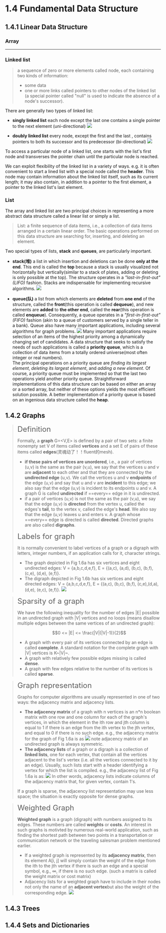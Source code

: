 
# 1.4 Fundamental Data Structure
## 1.4.1 Linear Data Structure
### Array

---

### Linked list
>a sequence of zero or more elements called node, each containing two kinds of information: 
>+ some data
>+ one or more links called pointers to other nodes of the linked list (a special pointer called "null" is used to indicate the absence of a node's successor).

There are generally two types of linked list:
+ **singly linked list**
  each node except the last one contains a single pointer to the next element (uni-directional)
![](Src/singlylinkedlist.png)

+ **doubly linked list**
  every node, except the first and the last , contains pointers to both its successor and tis predecessor (bi-directional)
![](Src/doublylinkedlist.png)

To access a particular node of a linked list, one starts with the list's first node and transverses the pointer chain until the particular node is reached.

We can exploit flexibility of the linked list in a variety of ways. e.g. it is often convenient to start a lined list with a special node called the **header**. This node may contain information about the linked list itself, such as its current length; it may also contain, in addition to a pointer to the first element, a pointer to the linked list's last element.

### List
The array and linked list are two principal choices in representing a more abstract data structure called a linear list or simply a list.
> List: a finite sequence of data items, i.e., a collection of data items arranged in a certain linear order. The basic operations performed on this data structure are searching for, inserting, and deleting an element. 

Two special types of lists, **stack** and **queues**, are particularly important.
+ **stack(堆)**
  a list in which insertion and deletions can be done **only at the end**. This end is called the **top** because a stack is usually visualized not horizontally but vertically(similar to a stack of plates, adding or deleting is only possible at the top). 
  The structure operates in a _"last-in-first-out"(LIFO)_ fashion. Stacks are indispensable for implementing recursive algorithms.
![](Src/Lifo_stack.png)

+ **queue(队)**
a list from which elements are **deleted** from **one end** of the structure, called the **front**(this operation is called **dequeue**), and new elements are **added** to **the other end**, called the **rear**(this operation is called **enqueue**). 
Consequently, a queue operates in a _"first-in-first-out" (FIFO)_ fashion (akin to a queue of customers served by a single teller in a bank). Queue also have many important applications, including several algorithms for graph problems.
![](Src/Data_Queue.svg.png)
Many important applications require selection of an items of the highest priority among a dynamically changing set of candidates. A data structure that seeks to satisfy the needs of such applications is called a **priority queue**, which is a collection of data items from a totally ordered universe(most often integer or real numbers).  
The principal operations on a priority queue are _finding its largest element_, _deleting its largest element_, and _adding a new element_. Of course, a priority queue must be implemented so that the last two operations yield another priority queue. Straightforward implementations of this data structure can be based on either an array or a sorted array, but neither of these options yields the most efficient solution possible. A better implementation of a priority queue is based on an ingenious data structure called the **heap**.

## 1.4.2 Graphs
> <font size = 5>Definition</font>
>
> Formally, a **graph** G=<V,E> is defined by a pair of two sets: a finite nonempty set V of items called **vertices** and a set E of pairs of these items called **edges**(灵魂动了！！fluent的mesh).
>+ **if these pairs of vertices are unordered**, i.e., a pair of vertices (u,v) is the same as the pair (v,u), we say that the vertices u and v are **adjacent** to each other and that they are connected by the **undirected edge** (u,v). We call the vertices u and v **endpoints** of the edge (u,v) and say that u and v are **incident** to this edge; we also say that the edge (u,v) is incident to its endpoints u and v. A graph G is called **undirected** if ==every== edge in it is undirected.
>+ if a pair of vertices (u,v) is not the same as the pair (v,u), we say that the edge (u,v) is **directed** from the vertex u, called the edges's **tail**, to the vertex v, called the edge's **head**. We also say that the edge (u,v) leaves u and enters v. A graph whose ==every== edge is directed is called **directed**. Directed graphs are also called **digraphs**.  
>
> <font size = 5>Labels for graph</font>
> 
> It is normally convenient to label vertices of a graph or a digraph with letters, integer numbers, if an application calls for it, character strings.
>+ The graph depicted in Fig 1.6a has six vertices and eight undirected edges:
> V = {a,b,c,d,e,f}, E = {(a,c), (a,d), (b,c), (b,f), (c,e), (d,e), (e,f)}.
>+ The digraph depicted in Fig 1.6b has six vertices and eight directed edges:
> V = {a,b,c,d,e,f}, E = {(a,c), (b,c), (b,f), (c,e),(d,a),(d,e), (e,c), (e,f)}.
>![](Src/graph.png)

><font size = 5> Sparsity of a graph </font>
>
> We have the following inequality for the number of edges |E| possible in an undirected graph with |V| vertices and no loops (means disallow multiple edges between the same vertices of an undirected graph):
> 
>  $$0 <= |E| <= \frac{|V|(|V|-1)}{2}$$ 
> 
>+ A graph with every pair of its vertices connected by an edge is called **complete**. A standard notation for the complete graph with |V| vertices is K~|V|~. 
>+ A graph with relatively few possible edges missing is called **dense**.
>+ A graph with few edges relative to the number of its vertices is called **sparse**.

> <font size = 5>Graph representation</font>
> 
> Graphs for computer algorithms are usually represented in one of two ways: the adjacency matrix and adjacency lists.
>+ **The adjacency matrix** of a graph with n vertices is an n*n boolean matrix with one row and one column for each of the graph's vertices, in which the element in the ith row and jth column is equal to 1 if there is an edge from the ith vertex to the jth vertex, and equal to 0 if there is no such edge. e.g., the adjacency matrix for the graph of Fig 1.6a is as
>![](Src/adjacency%20matrix.png)
> note adjacency matrix of an undirected graph is always symmetric. 
>+ **The adjacency lists** of a graph or a digraph is a collection of **linked lists**, one for each vertex, that contain all the vertices adjacent to the list's vertex (i.e. all the vertices connected to it by an edge). Usually, such lists start with a header identifying a vertex for which the list is compiled. e.g., the adjacency list of Fig 1.6a is as:
> ![](Src/adjacency%20list.png)
> In other words, adjacency lists indicate columns of the adjacency matrix that, for given vertex, contain 1's.
>
>If a graph is sparse, the adjacency list representation may use less space; the situation is exactly opposite for dense graphs.  

> <font size = 5>Weighted Graph</font>
> 
>**Weighted graph** is a graph (digraph) with numbers assigned to its edges. These numbers are called **weights** or **costs**. 
> An interest in such graphs is motivted by numerous real-world application, such as finding the shortest path between two points in a transportation or communication network or the traveling salesman problem mentioned earlier.
>+ If a weighted graph is represented by its **adjacency matrix**, then its element A[i, j] will simply contain the weight of the edge from the ith to the jth vertex if there is such an edge and a special symbol, e.g., $\infty$, if there is no such edge. (such a matrix is called the weight matrix or cost matrix)
>+ Adjacency lists for a weighted graph have to include in their nodes not only the name of an **adjacent vertex**but also the weight of the corresponding edge.
>![](Src/weighted%20graph.png)


## 1.4.3 Trees





## 1.4.4 Sets and Dictionaries